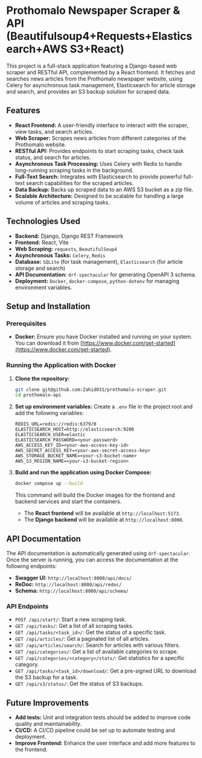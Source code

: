 # Prothomalo Newspaper Scraper & API (Beautifulsoup4+Requests+Elasticsearch+AWS S3+React)

This project is a full-stack application featuring a Django-based web scraper and RESTful API, complemented by a React frontend. It fetches and searches news articles from the Prothomalo newspaper website, using Celery for asynchronous task management, Elasticsearch for article storage and search, and provides an S3 backup solution for scraped data.

## Features

*   **React Frontend:** A user-friendly interface to interact with the scraper, view tasks, and search articles.
*   **Web Scraper:** Scrapes news articles from different categories of the Prothomalo website.
*   **RESTful API:** Provides endpoints to start scraping tasks, check task status, and search for articles.
*   **Asynchronous Task Processing:** Uses Celery with Redis to handle long-running scraping tasks in the background.
*   **Full-Text Search:** Integrates with Elasticsearch to provide powerful full-text search capabilities for the scraped articles.
*   **Data Backup:** Backs up scraped data to an AWS S3 bucket as a zip file.
*   **Scalable Architecture:** Designed to be scalable for handling a large volume of articles and scraping tasks.

## Technologies Used

*   **Backend:** Django, Django REST Framework
*   **Frontend:** React, Vite
*   **Web Scraping:** `requests`, `BeautifulSoup4`
*   **Asynchronous Tasks:** `Celery`, `Redis`
*   **Database:** `SQLite` (for task management), `Elasticsearch` (for article storage and search)
*   **API Documentation:** `drf-spectacular` for generating OpenAPI 3 schema.
*   **Deployment:** `Docker`, `docker-compose`, `python-dotenv` for managing environment variables.

## Setup and Installation

### Prerequisites

*   **Docker:** Ensure you have Docker installed and running on your system. You can download it from [https://www.docker.com/get-started](https://www.docker.com/get-started).

### Running the Application with Docker

1.  **Clone the repository:**
    ```bash
    git clone git@github.com:Zahid031/prothomalo-scraper.git
    cd prothomalo-api
    ```

2.  **Set up environment variables:**
    Create a `.env` file in the project root and add the following variables:
    ```
    REDIS_URL=redis://redis:6379/0
    ELASTICSEARCH_HOST=http://elasticsearch:9200
    ELASTICSEARCH_USER=elastic
    ELASTICSEARCH_PASSWORD=<your-password>
    AWS_ACCESS_KEY_ID=<your-aws-access-key-id>
    AWS_SECRET_ACCESS_KEY=<your-aws-secret-access-key>
    AWS_STORAGE_BUCKET_NAME=<your-s3-bucket-name>
    AWS_S3_REGION_NAME=<your-s3-bucket-region>
    ```

3.  **Build and run the application using Docker Compose:**
    ```bash
    docker compose up --build
    ```

    This command will build the Docker images for the frontend and backend services and start the containers.

    *   The **React frontend** will be available at `http://localhost:5173`.
    *   The **Django backend** will be available at `http://localhost:8000`.

## API Documentation

The API documentation is automatically generated using `drf-spectacular`. Once the server is running, you can access the documentation at the following endpoints:

*   **Swagger UI:** `http://localhost:8000/api/docs/`
*   **ReDoc:** `http://localhost:8000/api/redoc/`
*   **Schema:** `http://localhost:8000/api/schema/`

### API Endpoints

*   `POST /api/start/`: Start a new scraping task.
*   `GET /api/tasks/`: Get a list of all scraping tasks.
*   `GET /api/tasks/<task_id>/`: Get the status of a specific task.
*   `GET /api/articles/`: Get a paginated list of all articles.
*   `GET /api/articles/search/`: Search for articles with various filters.
*   `GET /api/categories/`: Get a list of available categories to scrape.
*   `GET /api/categories/<category>/stats/`: Get statistics for a specific category.
*   `GET /api/tasks/<task_id>/download/`: Get a pre-signed URL to download the S3 backup for a task.
*   `GET /api/s3/status/`: Get the status of S3 backups.

## Future Improvements

*   **Add tests:** Unit and integration tests should be added to improve code quality and maintainability.
*   **CI/CD:** A CI/CD pipeline could be set up to automate testing and deployment.
*   **Improve Frontend:** Enhance the user interface and add more features to the frontend.




